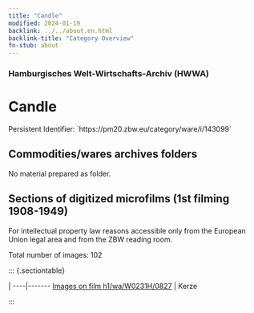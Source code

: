 ```yaml
---
title: "Candle"
modified: 2024-01-19
backlink: ../../about.en.html
backlink-title: "Category Overview"
fn-stub: about
---
```


### Hamburgisches Welt-Wirtschafts-Archiv (HWWA)

# Candle

<div class="hint">Persistent Identifier: `https://pm20.zbw.eu/category/ware/i/143099`</div>







## Commodities/wares archives folders





No material prepared as folder.



<a id="filmsections" />

## Sections of digitized microfilms (1st filming 1908-1949)

<p>For intellectual property law reasons accessible only from the European Union legal area and from the ZBW reading room.</p>



<p>Total number of images: 102</p>




::: {.sectiontable}

 | 
----|-------
<a class="btn" href="https://pm20.zbw.eu/film/h1/wa/W0231H/0827" rel="nofollow">Images on film h1/wa/W0231H/0827</a> | Kerze


:::
















